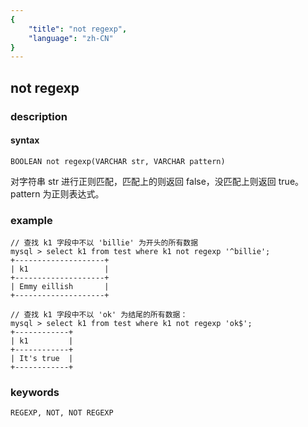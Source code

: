 ```yaml
---
{
    "title": "not regexp",
    "language": "zh-CN"
}
---
```


<!-- 
Licensed to the Apache Software Foundation (ASF) under one
or more contributor license agreements.  See the NOTICE file
distributed with this work for additional information
regarding copyright ownership.  The ASF licenses this file
to you under the Apache License, Version 2.0 (the
"License"); you may not use this file except in compliance
with the License.  You may obtain a copy of the License at

  http://www.apache.org/licenses/LICENSE-2.0

Unless required by applicable law or agreed to in writing,
software distributed under the License is distributed on an
"AS IS" BASIS, WITHOUT WARRANTIES OR CONDITIONS OF ANY
KIND, either express or implied.  See the License for the
specific language governing permissions and limitations
under the License.
-->

## not regexp
### description
#### syntax

`BOOLEAN not regexp(VARCHAR str, VARCHAR pattern)`

对字符串 str 进行正则匹配，匹配上的则返回 false，没匹配上则返回 true。pattern 为正则表达式。

### example

```
// 查找 k1 字段中不以 'billie' 为开头的所有数据
mysql > select k1 from test where k1 not regexp '^billie';
+--------------------+
| k1                 |
+--------------------+
| Emmy eillish       |
+--------------------+

// 查找 k1 字段中不以 'ok' 为结尾的所有数据：
mysql > select k1 from test where k1 not regexp 'ok$';
+------------+
| k1         |
+------------+
| It's true  |
+------------+
```

### keywords
    REGEXP, NOT, NOT REGEXP
